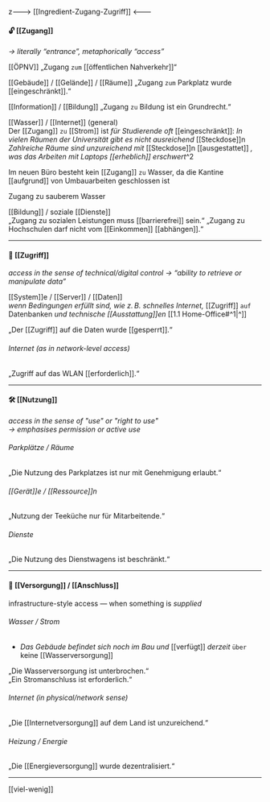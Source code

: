 z---> [[Ingredient-Zugang-Zugriff]] <---
#### 🔓 [[Zugang]]
*→ literally “entrance”, metaphorically “access”*

[[ÖPNV]]
„Zugang `zum` [[öffentlichen Nahverkehr]]“  

[[Gebäude]] / [[Gelände]] / [[Räume]]
„Zugang `zum` Parkplatz wurde [[eingeschränkt]].“  

[[Information]] / [[Bildung]]
„Zugang `zu` Bildung ist ein Grundrecht.“ 

[[Wasser]] / [[Internet]] (general)  
Der [[Zugang]] `zu` [[Strom]] ist *für Studierende oft* [[eingeschränkt]]: 
 *In vielen Räumen der Universität gibt es nicht ausreichend* [[Steckdose]]n
 *Zahlreiche Räume sind unzureichend mit* [[Steckdose]]n [[ausgestattet]]
*, was das Arbeiten mit Laptops [[erheblich]] erschwert*^2


Im neuen Büro besteht kein [[Zugang]] `zu` Wasser, da die Kantine [[aufgrund]] von Umbauarbeiten geschlossen ist

Zugang zu sauberem Wasser

[[Bildung]] / soziale [[Dienste]]  
„Zugang zu sozialen Leistungen muss [[barrierefrei]] sein.“
„Zugang zu Hochschulen darf nicht vom [[Einkommen]] [[abhängen]].“


---

#### 📡 [[Zugriff]]
*access in the sense of technical/digital control* *→ “ability to retrieve or manipulate data”*

[[System]]e / [[Server]] / [[Daten]]  
*wenn Bedingungen erfüllt sind, wie z. B. schnelles Internet,* 
[[Zugriff]] `auf` Datenbanken *und technische [[Ausstattung]]en* [[1.1 Home-Office#^1|^]]

„Der [[Zugriff]] auf die Daten wurde [[gesperrt]].“  

###### Internet (as in network-level access)  
„Zugriff auf das WLAN [[erforderlich]].“

---

#### 🛠️ [[Nutzung]]
*access in the sense of "use" or "right to use"*  
*→ emphasises permission or active use*

###### Parkplätze / Räume  
„Die Nutzung des Parkplatzes ist nur mit Genehmigung erlaubt.“ 

###### [[Gerät]]e / [[Ressource]]n  
„Nutzung der Teeküche nur für Mitarbeitende.“  

###### Dienste  
„Die Nutzung des Dienstwagens ist beschränkt.“

---
#### 🔌 [[Versorgung]] / [[Anschluss]]
infrastructure-style access — when something is *supplied*

###### Wasser / Strom  
- *Das Gebäude befindet sich noch im Bau und* [[verfügt]] *derzeit* `über` keine [[Wasserversorgung]]

„Die Wasserversorgung ist unterbrochen.“  
„Ein Stromanschluss ist erforderlich.“  

###### Internet (in physical/network sense)  
„Die [[Internetversorgung]] auf dem Land ist unzureichend.“  

###### Heizung / Energie  
„Die [[Energieversorgung]] wurde dezentralisiert.“


---


[[viel-wenig]]